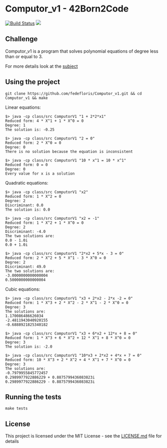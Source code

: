 # Computor_v1 - 42Born2Code
[![Build Status](https://travis-ci.com/fedefloris/Computor_v1.svg?token=dH8C3CpkpNBzxeKzZ8gb&branch=master)](https://travis-ci.com/fedefloris/Computor_v1) ![](https://img.shields.io/github/license/fedefloris/Computor_v1.svg)

## Challenge
Computor_v1 is a program that solves polynomial equations of degree less than or equal to 3.

For more details look at the [subject](subject.pdf)

## Using the project
```console
git clone https://github.com/fedefloris/Computor_v1.git && cd Computor_v1 && make
```
Linear equations:
```console
$> java -cp class/src ComputorV1 "1 + 2*2*x1"
Reduced form: 4 * X^1 + 1 * X^0 = 0
Degree: 1
The solution is: -0.25
```
```console
$> java -cp class/src ComputorV1 "2 = 0"
Reduced form: 2 * X^0 = 0
Degree: 0
There is no solution because the equation is inconsistent
```
```console
$> java -cp class/src ComputorV1 "10 * x^1 = 10 * x^1"
Reduced form: 0 = 0
Degree: 0
Every value for x is a solution
```
Quadratic equations:
```console
$> java -cp class/src ComputorV1 "x2"
Reduced form: 1 * X^2 = 0
Degree: 2
Discriminant: 0.0
The solution is: 0.0
```
```console
$> java -cp class/src ComputorV1 "x2 = -1"
Reduced form: 1 * X^2 + 1 * X^0 = 0
Degree: 2
Discriminant: -4.0
The two solutions are:
0.0 - 1.0i
0.0 + 1.0i
```
```console
$> java -cp class/src ComputorV1 "2*x2 + 5*x - 3 = 0"
Reduced form: 2 * X^2 + 5 * X^1 - 3 * X^0 = 0
Degree: 2
Discriminant: 49.0
The two solutions are:
-3.0000000000000004
0.5000000000000004
```
Cubic equations:
```console
$> java -cp class/src ComputorV1 "x3 + 2*x2 - 2*x -2 = 0"
Reduced form: 1 * X^3 + 2 * X^2 - 2 * X^1 - 2 * X^0 = 0
Degree: 3
The solutions are:
1.170086486626034
-2.4811943040920155
-0.6888921825340182
```
```console
$> java -cp class/src ComputorV1 "x3 + 6*x2 + 12*x + 8 = 0"
Reduced form: 1 * X^3 + 6 * X^2 + 12 * X^1 + 8 * X^0 = 0
Degree: 3
The solution is: -2.0
```
```console
$> java -cp class/src ComputorV1 "10*x3 + 2*x2 + 4*x + 7 = 0"
Reduced form: 10 * X^3 + 2 * X^2 + 4 * X^1 + 7 * X^0 = 0
Degree: 3
The solutions are:
-0.7979955845772457
0.2989977922886229 + 0.8875799436083823i
0.2989977922886229 - 0.8875799436083823i
```
## Running the tests

```console
make tests
```

## License
This project is licensed under the MIT License - see the [LICENSE.md](LICENSE) file for details
